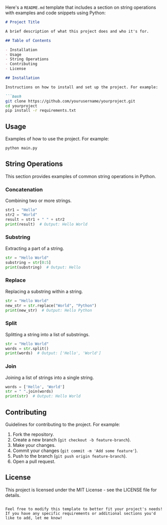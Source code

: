 Here's a `README.md` template that includes a section on string operations with examples and code snippets using Python:

```markdown
# Project Title

A brief description of what this project does and who it's for.

## Table of Contents

- Installation
- Usage
- String Operations
- Contributing
- License

## Installation

Instructions on how to install and set up the project. For example:

```bash
git clone https://github.com/yourusername/yourproject.git
cd yourproject
pip install -r requirements.txt
```

## Usage

Examples of how to use the project. For example:

```bash
python main.py
```

## String Operations

This section provides examples of common string operations in Python.

### Concatenation

Combining two or more strings.

```python
str1 = "Hello"
str2 = "World"
result = str1 + " " + str2
print(result)  # Output: Hello World
```

### Substring

Extracting a part of a string.

```python
str = "Hello World"
substring = str[0:5]
print(substring)  # Output: Hello
```

### Replace

Replacing a substring within a string.

```python
str = "Hello World"
new_str = str.replace("World", "Python")
print(new_str)  # Output: Hello Python
```

### Split

Splitting a string into a list of substrings.

```python
str = "Hello World"
words = str.split()
print(words)  # Output: ['Hello', 'World']
```

### Join

Joining a list of strings into a single string.

```python
words = ['Hello', 'World']
str = " ".join(words)
print(str)  # Output: Hello World
```

## Contributing

Guidelines for contributing to the project. For example:

1. Fork the repository.
2. Create a new branch (`git checkout -b feature-branch`).
3. Make your changes.
4. Commit your changes (`git commit -m 'Add some feature'`).
5. Push to the branch (`git push origin feature-branch`).
6. Open a pull request.

## License

This project is licensed under the MIT License - see the LICENSE file for details.
```

Feel free to modify this template to better fit your project's needs! If you have any specific requirements or additional sections you'd like to add, let me know!